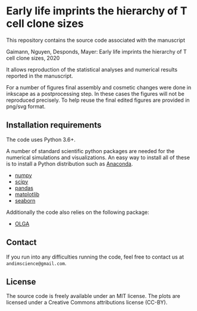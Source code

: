 # Early life imprints the hierarchy of T cell clone sizes

This repository contains the source code associated with the manuscript

Gaimann, Nguyen, Desponds, Mayer: Early life imprints the hierarchy of T cell clone sizes, 2020

It allows reproduction of the statistical analyses and numerical results reported in the manuscript.

For a number of figures final assembly and cosmetic changes were done in inkscape as a postprocessing step. In these cases the figures will not be reproduced precisely. To help reuse the final edited figures are provided in png/svg format.

## Installation requirements

The code uses Python 3.6+.

A number of standard scientific python packages are needed for the numerical simulations and visualizations. An easy way to install all of these is to install a Python distribution such as [Anaconda](https://www.continuum.io/downloads).

- [numpy](http://github.com/numpy/numpy/)
- [scipy](https://github.com/scipy/scipy)
- [pandas](http://github.com/pydata/pandas)
- [matplotlib](http://github.com/matplotlib/matplotlib)
- [seaborn](http://github.com/mwaskom/seaborn)

Additionally the code also relies on the following package:

- [OLGA](https://github.com/statbiophys/OLGA)


## Contact

If you run into any difficulties running the code, feel free to contact us at `andimscience@gmail.com`.

## License

The source code is freely available under an MIT license. The plots are licensed under a Creative Commons attributions license (CC-BY).
